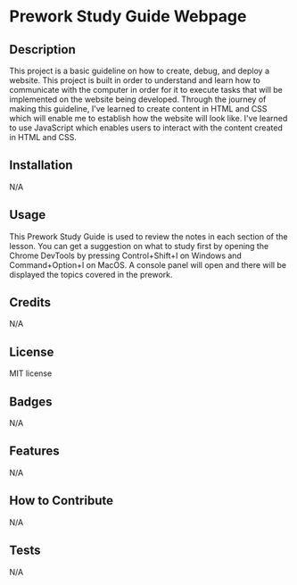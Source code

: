 # Prework Study Guide Webpage

## Description

This project is a basic guideline on how to create, debug, and deploy a website. This project is built in order to understand and learn how to communicate with the computer in order for it to execute tasks that will be implemented on the website being developed. Through the journey of making this guideline, I've learned to create content in HTML and CSS which will enable me to establish how the website will look like. I've learned to use JavaScript which enables users to interact with the content created in HTML and CSS.

## Installation

N/A

## Usage

This Prework Study Guide is used to review the notes in each section of the lesson. You can get a suggestion on what to study first by opening the Chrome DevTools by pressing Control+Shift+I on Windows and Command+Option+I on MacOS. A console panel will open and there will be displayed the topics covered in the prework.

## Credits

N/A

## License

MIT license

## Badges

N/A

## Features

N/A

## How to Contribute

N/A

## Tests

N/A
